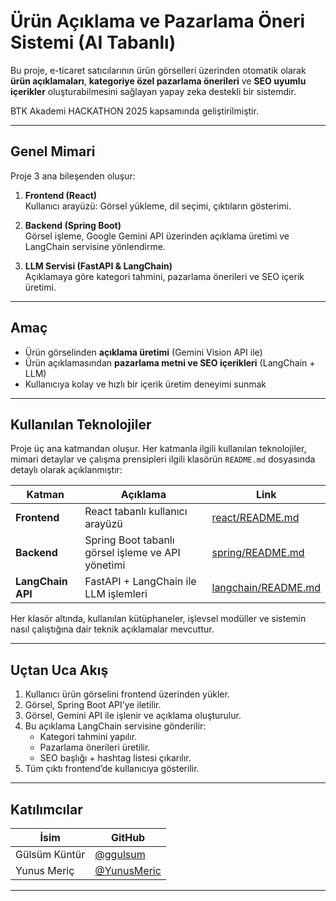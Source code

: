 # Ürün Açıklama ve Pazarlama Öneri Sistemi (AI Tabanlı)

Bu proje, e-ticaret satıcılarının ürün görselleri üzerinden otomatik olarak **ürün açıklamaları**, **kategoriye özel pazarlama önerileri** ve **SEO uyumlu içerikler** oluşturabilmesini sağlayan yapay zeka destekli bir sistemdir.

BTK Akademi HACKATHON 2025 kapsamında geliştirilmiştir.

---

## Genel Mimari

Proje 3 ana bileşenden oluşur:

1. **Frontend (React)**  
   Kullanıcı arayüzü: Görsel yükleme, dil seçimi, çıktıların gösterimi.

2. **Backend (Spring Boot)**  
   Görsel işleme, Google Gemini API üzerinden açıklama üretimi ve LangChain servisine yönlendirme.

3. **LLM Servisi (FastAPI & LangChain)**  
   Açıklamaya göre kategori tahmini, pazarlama önerileri ve SEO içerik üretimi.

---

## Amaç

- Ürün görselinden **açıklama üretimi** (Gemini Vision API ile)
- Ürün açıklamasından **pazarlama metni ve SEO içerikleri** (LangChain + LLM)
- Kullanıcıya kolay ve hızlı bir içerik üretim deneyimi sunmak

---
## Kullanılan Teknolojiler

Proje üç ana katmandan oluşur. Her katmanla ilgili kullanılan teknolojiler, mimari detaylar ve çalışma prensipleri ilgili klasörün `README.md` dosyasında detaylı olarak açıklanmıştır:

| Katman | Açıklama | Link |
|--------|----------|------|
| **Frontend** | React tabanlı kullanıcı arayüzü | [react/README.md](./react/README.md) |
| **Backend** | Spring Boot tabanlı görsel işleme ve API yönetimi | [spring/README.md](./spring/README.md) |
| **LangChain API** | FastAPI + LangChain ile LLM işlemleri | [langchain/README.md](./langchain/README.md) |

Her klasör altında, kullanılan kütüphaneler, işlevsel modüller ve sistemin nasıl çalıştığına dair teknik açıklamalar mevcuttur.


---

## Uçtan Uca Akış

1. Kullanıcı ürün görselini frontend üzerinden yükler.
2. Görsel, Spring Boot API’ye iletilir.
3. Görsel, Gemini API ile işlenir ve açıklama oluşturulur.
4. Bu açıklama LangChain servisine gönderilir:
   - Kategori tahmini yapılır.
   - Pazarlama önerileri üretilir.
   - SEO başlığı + hashtag listesi çıkarılır.
5. Tüm çıktı frontend’de kullanıcıya gösterilir.

---


## Katılımcılar

| İsim | GitHub |
|------|--------|
| Gülsüm Küntür | [@ggulsum](https://github.com/ggulsum) |
| Yunus Meriç | [@YunusMeric](https://github.com/YunusMeric) |

---

